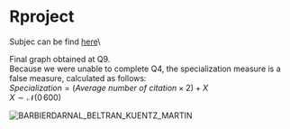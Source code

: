 # Rproject

Subjec can be find [here](https://meek-parfait-60672c.netlify.app/docs/R%20programming%20--%20Assignment.pdf)\

Final graph obtained at Q9.\
Because we were unable to complete Q4, the specialization measure is a false measure, calculated as follows: \
$Specialization = (Average \ number \ of \ citation \times 2) + X$\
$X \sim \mathcal{N}(0\,600)$

![BARBIERDARNAL_BELTRAN_KUENTZ_MARTIN](https://user-images.githubusercontent.com/79746670/202872489-a6ec29d1-008e-4b32-9b11-6898a28d30d8.jpeg)
